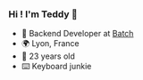 ### Hi ! I'm Teddy 👋
* 🔧 Backend Developer at [Batch](https://batch.com)
* 🌍 Lyon, France
* 🧑 23 years old
* ⌨️ Keyboard junkie

<!--
**Wazazaby/wazazaby** is a ✨ _special_ ✨ repository because its `README.md` (this file) appears on your GitHub profile.

Here are some ideas to get you started:

- 🔭 I’m currently working on ...
- 🌱 I’m currently learning ...
- 👯 I’m looking to collaborate on ...
- 🤔 I’m looking for help with ...
- 💬 Ask me about ...
- 📫 How to reach me: ...
- 😄 Pronouns: ...
- ⚡ Fun fact: ...
-->
